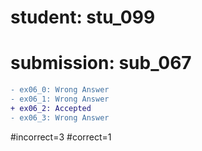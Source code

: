 # student: stu_099
# submission: sub_067

```diff
- ex06_0: Wrong Answer
- ex06_1: Wrong Answer
+ ex06_2: Accepted
- ex06_3: Wrong Answer
```
#incorrect=3
#correct=1
